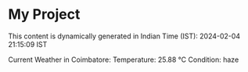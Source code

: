 # My Project

This content is dynamically generated in Indian Time (IST): 2024-02-04 21:15:09 IST


Current Weather in Coimbatore:
Temperature: 25.88 °C
Condition: haze
